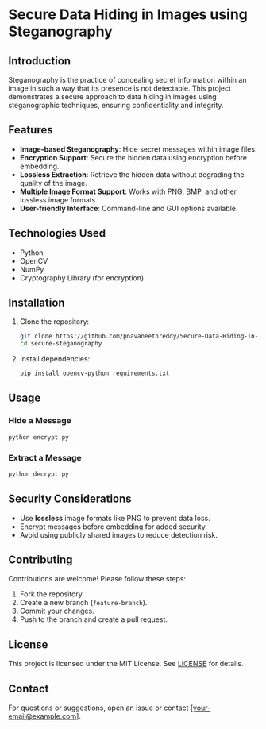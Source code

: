 # Secure Data Hiding in Images using Steganography

## Introduction
Steganography is the practice of concealing secret information within an image in such a way that its presence is not detectable. This project demonstrates a secure approach to data hiding in images using steganographic techniques, ensuring confidentiality and integrity.

## Features
- **Image-based Steganography**: Hide secret messages within image files.
- **Encryption Support**: Secure the hidden data using encryption before embedding.
- **Lossless Extraction**: Retrieve the hidden data without degrading the quality of the image.
- **Multiple Image Format Support**: Works with PNG, BMP, and other lossless image formats.
- **User-friendly Interface**: Command-line and GUI options available.

## Technologies Used
- Python
- OpenCV
- NumPy
- Cryptography Library (for encryption)

## Installation
1. Clone the repository:
   ```sh
   git clone https://github.com/pnavaneethreddy/Secure-Data-Hiding-in-Images-using-Steganography.git
   cd secure-steganography
   ```
2. Install dependencies:
   ```sh
   pip install opencv-python requirements.txt
   ```

## Usage
### Hide a Message
```sh
python encrypt.py
```

### Extract a Message
```sh
python decrypt.py
```

## Security Considerations
- Use **lossless** image formats like PNG to prevent data loss.
- Encrypt messages before embedding for added security.
- Avoid using publicly shared images to reduce detection risk.

## Contributing
Contributions are welcome! Please follow these steps:
1. Fork the repository.
2. Create a new branch (`feature-branch`).
3. Commit your changes.
4. Push to the branch and create a pull request.

## License
This project is licensed under the MIT License. See [LICENSE](LICENSE) for details.

## Contact
For questions or suggestions, open an issue or contact [your-email@example.com].

